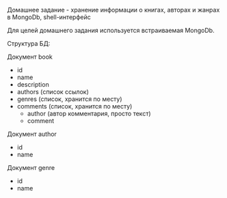 Домашнее задание - хранение информации о книгах, авторах и жанрах в MongoDb, shell-интерфейс

Для целей домашнего задания используется встраиваемая MongoDb.

Структура БД:

Документ book
* id
* name
* description
* authors (список ссылок)
* genres (список, хранится по месту)
* comments (список, хранится по месту)
  * author (автор комментария, просто текст)
  * comment 

Документ author
* id
* name

Документ genre
* id
* name
